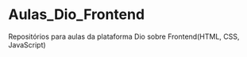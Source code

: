 # Aulas_Dio_Frontend
Repositórios para aulas da plataforma Dio sobre Frontend(HTML, CSS, JavaScript)
